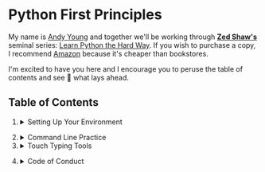 # **Python First Principles**

My name is [Andy Young](http://www.atydev.com) and together we'll be working through [**Zed Shaw's**](https://zedshaw.com/) seminal series: [Learn Python the Hard Way](https://learnpythonthehardway.org/python3/). If you wish to purchase a copy, I recommend [Amazon](https://www.amazon.com/dp/0134692888/ref=cm_sw_r_tw_dp_U_x_zINWBbFZ3SCM1) because it's cheaper than bookstores.

I'm excited to have you here and I encourage you to peruse the table of contents and see :eyes: what lays ahead.

## Table of Contents

<!-- 1. [Setting Up Your Environment :computer:](#setup)

2. [Command Line Practice :neckbeard:](#cli)

3. [Version Control _**Git**_ &amp; _**GitHub**_ :octocat:](#git)

4. [Touch Typing Resources :musical_keyboard:](#typing)

5. [Schedule :calendar:](#schedule)

6. [Code of Conduct :checkered_flag:](#appendix)

--- -->

1.  <details><summary><a id="setup">Setting Up Your Environment</a></summary>

     - [VSCode Editor](https://code.visualstudio.com/)
     - [Google Chrome Browser](https://www.google.com/chrome/)
     - [iTerm2](https://www.iterm2.com/) (for macOS) or [**Git** for Windows](https://gitforwindows.org/)
     - [Python 3.7.0](https://www.python.org/)
     - [Slack IRC](https://slack.com/downloads/osx) and get the [BCC Slack Pass](https://slackpass.io/bootcamperscollective)
     - [CheatSheet](https://mediaatelier.com/CheatSheet/?lang=en) (macOS)
     - [Spectacle](https://www.spectacleapp.com/) (macOS)

    - Optional (Recommended) Application Extensions
        - Chrome Extensions:
            - [PySearch](https://chrome.google.com/webstore/detail/pysearch/mgafifalcjnaabbfdhindeageajlijjk)
            - [py3redirect](https://chrome.google.com/webstore/detail/py3redirect/codfjigcljdnlklcaopdciclmmdandig)
            - [MDN Search](https://chrome.google.com/webstore/detail/mdn-search/ffpifaemeofjmncjdbegmbpcdaemkeoc) (JavaScript Land :wink:)
            - [Octotree](https://chrome.google.com/webstore/detail/octotree/bkhaagjahfmjljalopjnoealnfndnagc?hl=en-US)
            - [ZenHub](https://app.zenhub.com/login)

        - VSCode Extensions (find these in VSCode Extension Market Place):
            - **Python** by _Microsoft_
            - **Path Intellisence** by _Christian Kohler_
            - **Output Colorizer** by _IBM_
            - **Code Runner** by _Jun Han_
   </details>

2.  <details><summary><a id="cli">Command Line Practice</a></summary>

      - [CLI First Principles](https://andy-young.github.io/CLI-First-Principles/lessons/setup.html)
      - [Unix CLI Trainer](https://andy-young.github.io/CLI-First-Principles/commands.html)
      - [Windows CLI Trainer](https://andy-young.github.io/CLI-First-Principles/windowcmds.html)

    </details>

3. <details><summary><a id="typing">Touch Typing Tools</a></summary>

    These tools are challenging. You may get discouraged, but stick with it.<br/>Practice a little bit each day, and you'll see improvement.<br/>Gtypist is a CLI tool that may be difficult to install, I will help you with that.<br/>It's one of the best tools I've every used to improve
   touch typing :godmode:

    - [Python Typing Practice](https://typing.io/lesson/python/mercurial/merge.py/1) 35 wpm is a good goal.
    - [Gtypist](https://www.gnu.org/software/gtypist/index.html#downloading)
    - [TyprrBurn](https://www.gnu.org/software/gtypist/index.html#downloading)
   </details>
   
<!-- 5. **Agenda: Nov 7th**

   | Time  | Duration | Activity |
   | ------|----------|----------|
   | 18:05 | 25 min   | [ex1.py](https://github.com/andy-young/Python-First-Principles/blob/master/Python-Lessons/ex01_A_Good_First_Program/ex1.py)   |
   | 18:35 | 25 min   | [ex2.py](https://github.com/andy-young/Python-First-Principles/blob/master/Python-Lessons/ex02_Comments_and_Pound_Characters/ex2.py)   |
   | 19:10 | 25 min   | [ex3.py](https://github.com/andy-young/Python-First-Principles/blob/master/Python-Lessons/ex03_Numbers_and_Math/ex3.py)   |
   | 19:35 | 15 min   | cool down| -->

<!-- 6. <a id="schedule">Schedule :calendar:</a>

   | Week     | Subject               |
   | -------- | ----------------------|
   | Nov 7th  | exercise 1, 2, 3     |
   | Nov 14th | exercise 4 &amp; 5                  |
   | Nov 21st | Optional: Thanksgiving :turkey:     |
   | Nov 28th | exercise 6 &amp; 8                  | -->
4. <details><summary><a id="appendix">Code of Conduct</a></summary>

    - [BCC Code of Conduct](https://github.com/andy-young/Python-First-Principles/blob/master/Admin/CodeOfConduct.md)
    - [SecureSet Special Instructions](https://github.com/andy-young/Python-First-Principles/blob/master/Admin/SecureSetInfo.md)
    - [LICENSE](https://github.com/andy-young/Python-First-Principles/blob/master/Admin/LICENSE)
</details>
